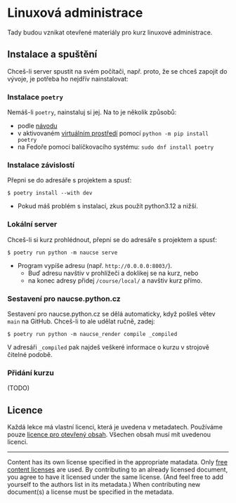 # Linuxová administrace

Tady budou vznikat otevřené materiály pro kurz linuxové administrace.


## Instalace a spuštění

Chceš-li server spustit na svém počítači, např. proto, že se chceš zapojit do
vývoje, je potřeba ho nejdřív nainstalovat:

### Instalace `poetry`

Nemáš-li `poetry`, nainstaluj si jej. Na to je několik způsobů:

* podle [návodu](https://python-poetry.org/docs/)
* v aktivovaném [virtuálním prostředí](https://naucse.python.cz/lessons/beginners/install/)
  pomocí `python -m pip install poetry`
* na Fedoře pomocí balíčkovacího systému: `sudo dnf install poetry`

### Instalace závislostí

Přepni se do adresáře s projektem a spusť:

```console
$ poetry install --with dev
```
* Pokud máš problém s instalací, zkus použít python3.12 a nižší.

### Lokální server

Chceš-li si kurz prohlédnout, přepni se do adresáře s projektem a spusť:

```console
$ poetry run python -m naucse serve
```

* Program vypíše adresu (např. `http://0.0.0.0:8003/`).
  * Buď adresu navštiv v prohlížeči a doklikej se na kurz, nebo
  * na konec adresy přidej `/course/local/` a navštiv kurz přímo.

### Sestavení pro naucse.python.cz

Sestavení pro naucse.python.cz se dělá automaticky, když pošleš větev `main`
na GitHub.
Chceš-li to ale udělat ručně, zadej:

```console
$ poetry run python -m naucse_render compile _compiled
```

V adresáři `_compiled` pak najdeš veškeré informace o kurzu v strojově čitelné
podobě.

### Přidání kurzu

(TODO)


## Licence

Každá lekce má vlastní licenci, která je uvedena v metadatech.
Používáme pouze [licence pro otevřený obsah][free content licenses].
Všechen obsah musí mít uvedenou licenci.

---

Content has its own license specified in the appropriate matadata.
Only [free content licenses] are used. By contributing to an already licensed
document, you agree to have it licensed under the same license.
(And feel free to add yourself to the authors list in its metadata.)
When contributing new document(s) a license must be specified in the metadata.

[free content licenses]: https://en.wikipedia.org/wiki/List_of_free_content_licenses
